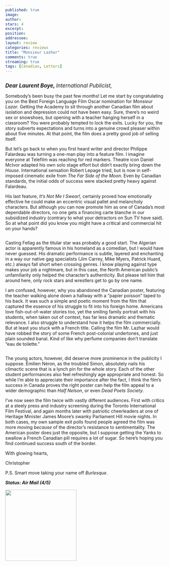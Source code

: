 ```yaml
---
published: true
image:
author: 
stars: 4
excerpt: 
position: 
addressee: 
layout: review
categories: reviews
title: "Monsieur Lazhar"
comments: true
streaming: true
tags: [Canadian, Letters]
---
```

<div><p><span class="full-image-block ssNonEditable"><span><img src="http://static.squarespace.com/static/5005f6bcc4aa41161b33e89e/5329cf1fe4b07c068ebf74de/5329cf1fe4b07c068ebf74f5/1336620842597/monsieurlazhar.jpg" alt="" /></span></span></p>
<p><span style="font-size:120%;"><em><strong>Dear Laurent Boye, </strong>International Publicist,</em></span></p>
<p>Somebody&rsquo;s been busy the past few months! Let me start by congratulating you on the Best Foreign Language Film Oscar nomination for <em>Monsieur Lazar</em>. Getting the Academy to sit through another Canadian film about isolation and depression could not have been easy. Sure, there&rsquo;s no weird sex or snowshoes, but opening with a teacher hanging herself in a classroom? You were probably tempted to lock the exits. Lucky for you, the story subverts expectations and turns into a genuine crowd pleaser within about five minutes. At that point, the film does a pretty good job of selling itself.</p>
<p>But let&rsquo;s go back to when you first heard writer and director Philippe Falardeau was turning a one-man play into a feature film. I imagine everyone at Telefilm was reaching for red markers. Theatre icon Daniel McIvor adapted his own solo stage effort but didn&rsquo;t exactly bring down the <em>House</em>. International sensation Robert Lepage tried, but is now in self-imposed cinematic exile from <em>The Far Side of the Moon</em>. Even by Canadian standards, the initial odds of success were stacked pretty heavy against Falardeau.</p>
<p>His last feature, <em>It&rsquo;s Not Me I Swear!,</em> certainly proved how emotionally effective he could make an eccentric visual pallet and melancholy characters. But although you can now promote him as one of Canada&rsquo;s most dependable directors, no one gets a financing carte blanche in our subsidized industry (contrary to what your detractors on Sun TV have said). So at what point did you know you might have a critical and commercial hit on your hands?</p>
<p><span class="full-image-block ssNonEditable"><span><img src="http://static.squarespace.com/static/5005f6bcc4aa41161b33e89e/5329cf1fe4b07c068ebf74de/5329cf20e4b07c068ebf7c15/1336797904039/lazhar-2.jpg" alt="" /></span></span></p>
<p>Casting Fellag as the titular star was probably a good start. The Algerian actor is apparently famous in his homeland as a comedian, but I would have never guessed. His dramatic performance is subtle, layered and enchanting in a way our native gag specialists (Jim Carrey, Mike Myers, Patrick Huard, etc.) always fall short when crossing genres. I know playing against type makes your job a nightmare, but in this case, the North American public&rsquo;s unfamiliarity only helped the character&rsquo;s authenticity. But please tell him that around here, only rock stars and wrestlers get to go by one name.</p>
<p>I am confused, however, why you abandoned the Canadian poster, featuring the teacher walking alone down a hallway with a &ldquo;papier poisson&rdquo; taped to his back. It was such a simple and poetic moment from the film that captured the essence of his struggle to fit into his foreign home. Americans love fish-out-of-water stories too, yet the smiling family portrait with his students, when taken out of context, has far less dramatic and thematic relevance. I also struggle to understand how it helps the film commercially. But at least you stuck with a French title. Calling the film Mr. Lazhar would have robbed the story of some French post-colonial undertones, and just plain sounded banal. Kind of like why perfume companies don&rsquo;t translate &ldquo;eau de toilette.&rdquo;</p>
<p><span class="full-image-block ssNonEditable"><span><img src="http://static.squarespace.com/static/5005f6bcc4aa41161b33e89e/5329cf1fe4b07c068ebf74de/5329cf20e4b07c068ebf7c16/1336797924667/lazhar-3.jpg" alt="" /></span></span></p>
<p>The young actors, however, did deserve more prominence in the publicity I suppose. &Eacute;milien N&eacute;ron, as the troubled Simon, absolutely nails his climactic scene that is a lynch pin for the whole story. Each of the other student performances also feel refreshingly age appropriate and honest. So while I&rsquo;m able to appreciate their importance after the fact, I think the film&rsquo;s success in Canada proves the right poster can help the film appeal to a wider demographic than <em>Half Nelson</em>, or even <em>Dead Poets Society</em>.</p>
<p>I&rsquo;ve now seen the film twice with vastly different audiences. First with critics at a steely press and industry screening during the Toronto International Film Festival, and again months later with patriotic cheerleaders at one of Heritage Minister James Moore&rsquo;s swanky Parliament Hill movie nights. In both cases, my own sample exit polls found people agreed the film was more moving <em>because</em> of the director&rsquo;s resistance to sentimentality.  The American poster does just the opposite, but I suppose getting the Yanks to swallow a French Canadian pill requires a lot of sugar.  So here&rsquo;s hoping you find continued success south of the border.</p>
<p>With glowing hearts,</p>
<p>Christopher</p>
<p>P.S. Smart move taking your name off <em>Burlesque</em>.</p>
<p><em><strong>Status: Air Mail (4/5)</strong></em></p>
<p><em><strong><span class="full-image-block ssNonEditable"><span><a href="http://www.zip.ca/Browse/Title.aspx?f=titleId%28204181%29"><img style="width:225px;" src="http://static.squarespace.com/static/5005f6bcc4aa41161b33e89e/5329cf1fe4b07c068ebf74de/5329cf20e4b07c068ebf7c17/1343245704065/Rent-it-on-Zip.png" alt="" /></a></span></span><br /></strong></em></p></div>
